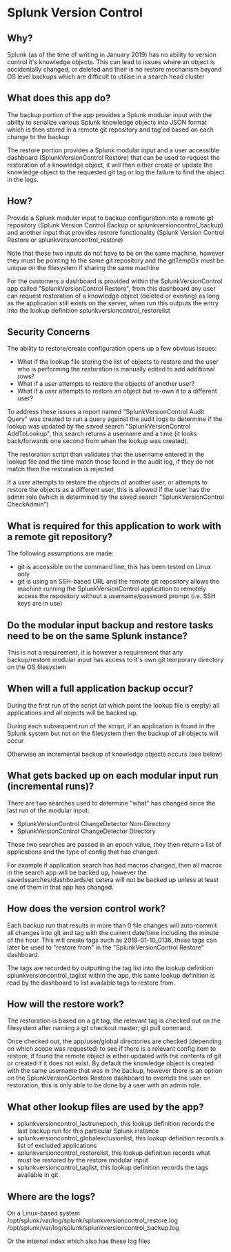 # Splunk Version Control
## Why?
Splunk (as of the time of writing in January 2019) has no ability to version control it's knowledge objects. This can lead to issues where an object is accidentally changed, or deleted and their is no restore mechanism beyond OS level backups which are difficult to utilise in a search head cluster

## What does this app do?
The backup portion of the app provides a Splunk modular input with the ability to serialize various Splunk knowledge objects into JSON format which is then stored in a remote git repository and tag'ed based on each change to the backup

The restore portion provides a Splunk modular input and a user accessible dashboard (SplunkVersionControl Restore) that can be used to request the restoration of a knowledge object, it will then either create or update the knowledge object to the requested git tag or log the failure to find the object in the logs.

## How?
Provide a Splunk modular input to backup configuration into a remote git repository (Splunk Version Control Backup or splunkversioncontrol_backup) and another input that provides restore functionality (Splunk Version Control Restore or splunkversioncontrol_restore)

Note that these two inputs do not have to be on the same machine, however they must be pointing to the same git repository and the gitTempDir must be unique on the filesystem if sharing the same machine

For the customers a dashboard is provided within the SplunkVersionControl app called "SplunkVersionControl Restore", from this dashboard any user can request restoration of a knowledge object (deleted or existing) as long as the application still exists on the server, when run this outputs the entry into the lookup definition splunkversioncontrol_restorelist

## Security Concerns
The ability to restore/create configuration opens up a few obvious issues:
- What if the lookup file storing the list of objects to restore and the user who is performing the restoration is manually edited to add additional rows?
- What if a user attempts to restore the objects of another user?
- What if a user attempts to restore an object but re-own it to a different user?

To address these issues a report named "SplunkVersionControl Audit Query" was created to run a query against the audit logs to determine if the lookup was updated by the saved search "SplunkVersionControl AddToLookup", this search returns a username and a time (it looks back/forwards one second from when the lookup was created).

The restoration script than validates that the username entered in the lookup file and the time match those found in the audit log, if they do not match then the restoration is rejected

If a user attempts to restore the objects of another user, or attempts to restore the objects as a different user, this is allowed if the user has the admin role (which is determined by the saved search "SplunkVersionControl CheckAdmin")

## What is required for this application to work with a remote git repository?
The following assumptions are made:
- git is accessible on the command line, this has been tested on Linux only
- git is using an SSH-based URL and the remote git repository allows the machine running the SplunkVersionControl application to remotely access the repository without a username/password prompt (i.e. SSH keys are in use)

## Do the modular input backup and restore tasks need to be on the same Splunk instance?
This is not a requirement, it is however a requirement that any backup/restore modular input has access to it's own git temporary directory on the OS filesystem

## When will a full application backup occur?
During the first run of the script (at which point the lookup file is empty) all applications and all objects will be backed up.

During each subsequent run of the script, if an application is found in the Splunk system but not on the filesystem then the backup of all objects will occur

Otherwise an incremental backup of knowledge objects occurs (see below)

## What gets backed up on each modular input run (incremental runs)?
There are two searches used to determine "what" has changed since the last run of the modular input:
- SplunkVersionControl ChangeDetector Non-Directory
- SplunkVersionControl ChangeDetector Directory

These two searches are passed in an epoch value, they then return a list of applications and the type of config that has changed.

For example if application search has had macros changed, then all macros in the search app will be backed up, however the savedsearches/dashboards/et cetera will not be backed up unless at least one of them in that app has changed.

## How does the version control work?
Each backup run that results in more than 0 file changes will auto-commit all changes into git and tag with the current date/time including the minute of the hour. This will create tags such as 2019-01-10_0136, these tags can later be used to "restore from" in the "SplunkVersionControl Restore" dashboard.

The tags are recorded by outputting the tag list into the lookup definition splunkversioncontrol_taglist within the app, this same lookup definition is read by the dashboard to list available tags to restore from.

## How will the restore work?
The restoration is based on a git tag, the relevant tag is checked out on the filesystem after running a git checkout master; git pull command.

Once checked out, the app/user/global directories are checked (depending on which scope was requested) to see if there is a relevant config item to restore, if found the remote object is either updated with the contents of git or created if it does not exist. By default the knowledge object is created with the same username that was in the backup, however there is an option on the SplunkVersionControl Restore dashboard to override the user on restoration, this is only able to be done by a user with an admin role.

## What other lookup files are used by the app?
- splunkversioncontrol_lastrunepoch, this lookup definition records the last backup run for this particular Splunk instance
- splunkversioncontrol_globalexclusionlist, this lookup definition records a list of excluded applications
- splunkversioncontrol_restorelist, this lookup definition records what must be restored by the restore modular input
- splunkversioncontrol_taglist, this lookup definition records the tags available in git

## Where are the logs?
On a Linux-based system
/opt/splunk/var/log/splunk/splunkversioncontrol_restore.log
/opt/splunk/var/log/splunk/splunkversioncontrol_backup.log

Or the internal index which also has these log files